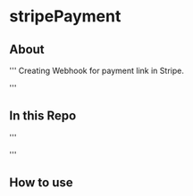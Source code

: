 # stripePayment


## About

'''
Creating Webhook for payment link in Stripe. 

'''

## In this Repo

'''

'''

## How to use